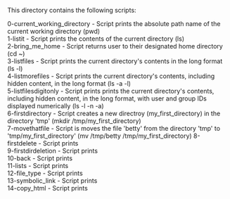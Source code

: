 This directory contains the following scripts:

0-current_working_directory - Script prints the absolute path name of the current working directory (pwd)  
1-listit - Script prints the contents of the current directory (ls)  
2-bring_me_home - Script returns user to their designated home directory (cd ~)  
3-listfiles - Script prints the current directory's contents in the long format (ls -l)  
4-listmorefiles - Script prints the current directory's contents, including hidden content, in the long format (ls -a -l)  
5-listfilesdigitonly - Script prints prints the current directory's contents, including hidden content, in the long format, with user and group IDs displayed numerically (ls -l -n -a)  
6-firstdirectory - Script creates a new directroy (my_first_directory) in the directory 'tmp' (mkdir /tmp/my_first_directory)  
7-movethatfile - Script is moves the file 'betty' from the directory 'tmp' to 'tmp/my_first_directory' (mv /tmp/betty /tmp/my_first_directory) 
8-firstdelete - Script prints  
9-firstdirdeletion - Script prints  
10-back - Script prints  
11-lists - Script prints  
12-file_type - Script prints  
13-symbolic_link - Script prints  
14-copy_html - Script prints  
